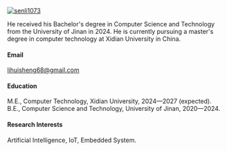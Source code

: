 

[![senli1073](https://img.shields.io/badge/QingpengLi-github-blue?logo=github)](https://github.com/Qingpeng-Li)

He received his Bachelor's degree in Computer Science and Technology from the University of Jinan in 2024. He is currently pursuing a master's degree in computer technology at Xidian University in China.

#### Email
lihuisheng68@gmail.com

#### Education
M.E., Computer Technology, Xidian University, 2024—2027 (expected).\
B.E., Computer Science and Technology, University of Jinan, 2020—2024.

#### Research Interests
Artificial Intelligence, IoT, Embedded System.

